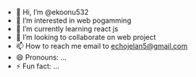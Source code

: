 - 👋 Hi, I’m @ekoonu532
- 👀 I’m interested in web pogamming
- 🌱 I’m currently learning react js
- 💞️ I’m looking to collaborate on web project
- 📫 How to reach me email to echojelan5@gmail.com
- 😄 Pronouns: ...
- ⚡ Fun fact: ...

<!---
ekoonu532/ekoonu532 is a ✨ special ✨ repository because its `README.md` (this file) appears on your GitHub profile.
You can click the Preview link to take a look at your changes.
--->
